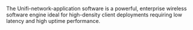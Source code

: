 The Unifi-network-application software is a powerful, enterprise wireless software engine ideal for high-density client deployments requiring low latency and high uptime performance.
